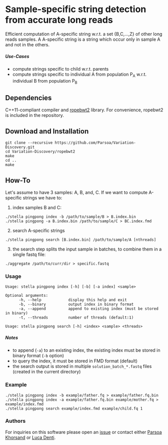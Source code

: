 # Sample-specific string detection from accurate long reads
Efficient computation of A-specific string w.r.t. a set {B,C,...,Z} of other long reads samples. A A-specific string is a string which occur only in sample A and not in the others. 

##### Use-Cases
* compute strings specific to child w.r.t. parents
* compute strings specific to individual A from population P<sub>A</sub> w.r.t. individual B from population P<sub>B</sub>

## Dependencies

C++11-compliant compiler and [ropebwt2](https://github.com/lh3/ropebwt2) library. For convenience, ropebwt2 is included in the repository.

## Download and Installation
```
git clone --recursive https://github.com/Parsoa/Variation-Discovery.git
cd Variation-Discovery/ropebwt2
make
cd ..
make
```

## How-To
Let's assume to have 3 samples: A, B, and, C. If we want to compute A-specific strings we have to:

1. index samples B and C:
```
./stella pingpong index -b /path/to/sample/B > B.index.bin
./stella pingpong -a B.index.bin /path/to/sample/C > BC.index.fmd
```
2. search A-specific strings
```
./stella pingpong search [B.index.bin] /path/to/sample/A [nthreads]
```
3. the search step splits the input sample in batches, to combine them in a single fastq file:
```
./aggregate /path/to/curr/dir > specific.fastq
```

### Usage
```
Usage: stella pingpong index [-h] [-b] [-a index] <sample>

Optional arguments:
      -h, --help            display this help and exit
      -b, --binary          output index in binary format
      -a, --append          append to existing index (must be stored in binary)
      -t, --threads         number of threads (default:1)

Usage: stella pingpong search [-h] <index> <sample> <threads>
```

##### Notes
* to append (`-a`) to an existing index, the existing index must be stored in binary format (`-b` option)
* to query the index, it must be stored in FMD format (default)
* the search output is stored in multiple `solution_batch_*.fastq` files (created in the current directory)

### Example
```
./stella pingpong index -b example/father.fq > example/father.fq.bin
./stella pingpong index -a example/father.fq.bin example/mother.fq > example/index.fmd
./stella pingpong search example/index.fmd example/child.fq 1
 ```
 
 ### Authors
 For inquiries on this software please open an [issue](https://github.com/Parsoa/Variation-Discovery/issues) or contact either [Parsoa Khorsand](https://github.com/parsoa) or [Luca Denti](https://github.com/ldenti/).
